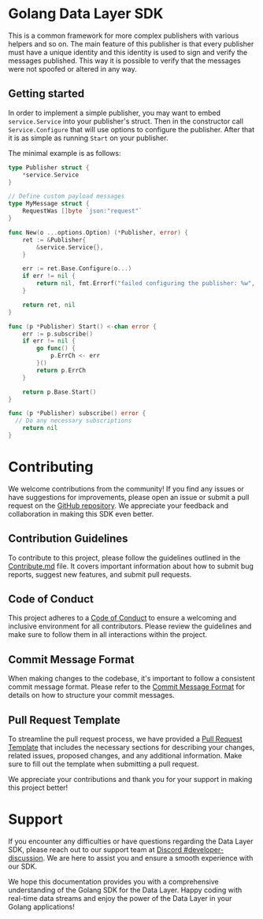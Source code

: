 # Golang Data Layer SDK

This is a common framework for more complex publishers with various helpers and so on.
The main feature of this publisher is that every publisher must have a unique identity and this identity is used to 
sign and verify the messages published.
This way it is possible to verify that the messages were not spoofed or altered in any way.

## Getting started
In order to implement a simple publisher, you may want to embed `service.Service` into your publisher's struct.
Then in the constructor call `Service.Configure` that will use options to configure the publisher.
After that it is as simple as running `Start` on your publisher.

The minimal example is as follows:

```go
type Publisher struct {
	*service.Service
}

// Define custom payload messages
type MyMessage struct {
	RequestWas []byte `json:"request"`
}

func New(o ...options.Option) (*Publisher, error) {
	ret := &Publisher{
		&service.Service{},
	}

	err := ret.Base.Configure(o...)
	if err != nil {
		return nil, fmt.Errorf("failed configuring the publisher: %w", err)
	}

	return ret, nil
}

func (p *Publisher) Start() <-chan error {
	err := p.subscribe()
	if err != nil {
		go func() {
			p.ErrCh <- err
		}()
		return p.ErrCh
	}

	return p.Base.Start()
}

func (p *Publisher) subscribe() error {
  // Do any necessary subscriptions
	return nil
}
```

# Contributing

We welcome contributions from the community! If you find any issues or have suggestions for improvements, please open an issue or submit a pull request on the [GitHub repository](https://github.com/SyntropyNet/data-layer-sdk). We appreciate your feedback and collaboration in making this SDK even better. 

## Contribution Guidelines

To contribute to this project, please follow the guidelines outlined in the [Contribute.md](CONTRIBUTE.md) file. It covers important information about how to submit bug reports, suggest new features, and submit pull requests.

## Code of Conduct
This project adheres to a [Code of Conduct](CODE-OF-CONDUCT.md) to ensure a welcoming and inclusive environment for all contributors. Please review the guidelines and make sure to follow them in all interactions within the project.

## Commit Message Format
When making changes to the codebase, it's important to follow a consistent commit message format. Please refer to the [Commit Message Format](commit-template.md) for details on how to structure your commit messages.

## Pull Request Template
To streamline the pull request process, we have provided a [Pull Request Template](pull-request-template.md) that includes the necessary sections for describing your changes, related issues, proposed changes, and any additional information. Make sure to fill out the template when submitting a pull request.

We appreciate your contributions and thank you for your support in making this project better!

# Support

If you encounter any difficulties or have questions regarding the Data Layer SDK, please reach out to our support team at [Discord #developer-discussion](https://discord.com/channels/503896258881126401/1125658694399561738). We are here to assist you and ensure a smooth experience with our SDK.

We hope this documentation provides you with a comprehensive understanding of the Golang SDK for the Data Layer. Happy coding with real-time data streams and enjoy the power of the Data Layer in your Golang applications!